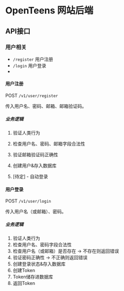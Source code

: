 # OpenTeens 网站后端

## API接口

### 用户相关

- `/register` 用户注册
- `/login` 用户登录
- 

#### 用户注册

POST `/v1/user/register`

传入用户名、密码、邮箱、邮箱验证码。

##### 业务逻辑

1. 验证人类行为
2. 检查用户名、密码、邮箱字段合法性
3. 验证邮箱验证码正确性
4. 创建用户&存入数据库

5. \[待定\] - 自动登录

#### 用户登录

POST `/v1/user/login`

传入用户名（或邮箱）、密码。

##### 业务逻辑

1. 验证人类行为
2. 检查用户名、密码字段合法性
3. 检查用户名（或邮箱）是否存在 -> 不存在则返回错误
4. 验证密码正确性 -> 不正确则返回错误
5. 创建登录状态&存入数据库
6. 创建Token
7. Token储存进数据库
8. 返回Token
